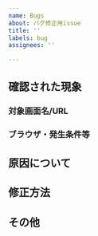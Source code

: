 ```yaml
---
name: Bugs
about: バグ修正用issue
title: ''
labels: bug
assignees: ''

---
```


## 確認された現象
### 対象画面名/URL

### ブラウザ・発生条件等

## 原因について

## 修正方法

## その他
